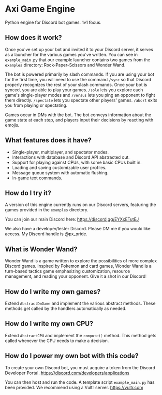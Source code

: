 # Axi Game Engine
Python engine for Discord bot games. 1v1 focus.

## How does it work?
Once you've set up your bot and invited it to your Discord server, it serves as a launcher for the various games you've written. You can see in `example_main.py` that our example launcher contains two games from the `examples` directory: Rock-Paper-Scissors and Wonder Wand.

The bot is powered primarily by slash commands. If you are using your bot for the first time, you will need to use the command `/sync` so that Discord properly recognizes the rest of your slash commands. Once your bot is synced, you are able to play your games. `/solo` lets you explore each game's single-player modes and `/versus` lets you ping an opponent to fight them directly. `/spectate` lets you spectate other players' games. `/abort` exits you from playing or spectating.

Games occur in DMs with the bot. The bot conveys information about the game state at each step, and players input their decisions by reacting with emojis.

## What features does it have?
* Single-player, multiplayer, and spectator modes.
* Interactions with database and Discord API abstracted out.
* Support for playing against CPUs, with some basic CPUs built in.
* Loading and saving customizable user profiles.
* Message queue system with automatic flushing.
* In-game text commands.

## How do I try it?
A version of this engine currently runs on our Discord servers, featuring the games provided in the `examples` directory.

You can join our main Discord here: https://discord.gg/EYXxETutEJ

We also have a developer/tester Discord. Please DM me if you would like access. My Discord handle is @px_pride.

## What is Wonder Wand?
Wonder Wand is a game written to explore the possibilities of more complex Discord games. Inspired by Pokemon and card games, Wonder Wand is a turn-based tactics game emphasizing customization, resource management, and reading your opponent. Give it a shot in our Discord!

## How do I write my own games?
Extend `AbstractDmGame` and implement the various abstract methods. These methods get called by the handlers automatically as needed.

## How do I write my own CPU?
Extend `AbstractCPU` and implement the `compute()` method. This method gets called whenever the CPU needs to make a decision. 

## How do I power my own bot with this code?
To create your own Discord bot, you must acquire a token from the Discord Developer Portal. https://discord.com/developers/applications

You can then host and run the code. A template script `example_main.py` has been provided. We recommend using a Vultr server. https://vultr.com
